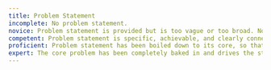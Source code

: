 ```yaml
---
title: Problem Statement
incomplete: No problem statement.
novice: Problem statement is provided but is too vague or too broad. Not framed as a clear problem or opportunity that could be addressed.
competent: Problem statement is specific, achievable, and clearly connects to the research findings and the solution.
proficient: Problem statement has been boiled down to its core, so that it almost seems obvious!
expert: The core problem has been completely baked in and drives the story of the design.
---
```

